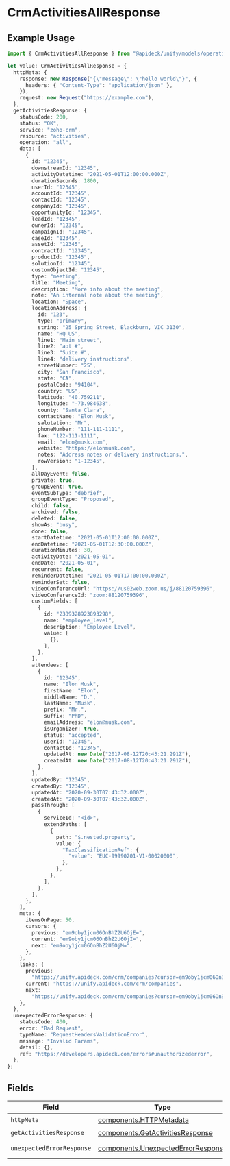 # CrmActivitiesAllResponse

## Example Usage

```typescript
import { CrmActivitiesAllResponse } from "@apideck/unify/models/operations";

let value: CrmActivitiesAllResponse = {
  httpMeta: {
    response: new Response("{\"message\": \"hello world\"}", {
      headers: { "Content-Type": "application/json" },
    }),
    request: new Request("https://example.com"),
  },
  getActivitiesResponse: {
    statusCode: 200,
    status: "OK",
    service: "zoho-crm",
    resource: "activities",
    operation: "all",
    data: [
      {
        id: "12345",
        downstreamId: "12345",
        activityDatetime: "2021-05-01T12:00:00.000Z",
        durationSeconds: 1800,
        userId: "12345",
        accountId: "12345",
        contactId: "12345",
        companyId: "12345",
        opportunityId: "12345",
        leadId: "12345",
        ownerId: "12345",
        campaignId: "12345",
        caseId: "12345",
        assetId: "12345",
        contractId: "12345",
        productId: "12345",
        solutionId: "12345",
        customObjectId: "12345",
        type: "meeting",
        title: "Meeting",
        description: "More info about the meeting",
        note: "An internal note about the meeting",
        location: "Space",
        locationAddress: {
          id: "123",
          type: "primary",
          string: "25 Spring Street, Blackburn, VIC 3130",
          name: "HQ US",
          line1: "Main street",
          line2: "apt #",
          line3: "Suite #",
          line4: "delivery instructions",
          streetNumber: "25",
          city: "San Francisco",
          state: "CA",
          postalCode: "94104",
          country: "US",
          latitude: "40.759211",
          longitude: "-73.984638",
          county: "Santa Clara",
          contactName: "Elon Musk",
          salutation: "Mr",
          phoneNumber: "111-111-1111",
          fax: "122-111-1111",
          email: "elon@musk.com",
          website: "https://elonmusk.com",
          notes: "Address notes or delivery instructions.",
          rowVersion: "1-12345",
        },
        allDayEvent: false,
        private: true,
        groupEvent: true,
        eventSubType: "debrief",
        groupEventType: "Proposed",
        child: false,
        archived: false,
        deleted: false,
        showAs: "busy",
        done: false,
        startDatetime: "2021-05-01T12:00:00.000Z",
        endDatetime: "2021-05-01T12:30:00.000Z",
        durationMinutes: 30,
        activityDate: "2021-05-01",
        endDate: "2021-05-01",
        recurrent: false,
        reminderDatetime: "2021-05-01T17:00:00.000Z",
        reminderSet: false,
        videoConferenceUrl: "https://us02web.zoom.us/j/88120759396",
        videoConferenceId: "zoom:88120759396",
        customFields: [
          {
            id: "2389328923893298",
            name: "employee_level",
            description: "Employee Level",
            value: [
              {},
            ],
          },
        ],
        attendees: [
          {
            id: "12345",
            name: "Elon Musk",
            firstName: "Elon",
            middleName: "D.",
            lastName: "Musk",
            prefix: "Mr.",
            suffix: "PhD",
            emailAddress: "elon@musk.com",
            isOrganizer: true,
            status: "accepted",
            userId: "12345",
            contactId: "12345",
            updatedAt: new Date("2017-08-12T20:43:21.291Z"),
            createdAt: new Date("2017-08-12T20:43:21.291Z"),
          },
        ],
        updatedBy: "12345",
        createdBy: "12345",
        updatedAt: "2020-09-30T07:43:32.000Z",
        createdAt: "2020-09-30T07:43:32.000Z",
        passThrough: [
          {
            serviceId: "<id>",
            extendPaths: [
              {
                path: "$.nested.property",
                value: {
                  "TaxClassificationRef": {
                    "value": "EUC-99990201-V1-00020000",
                  },
                },
              },
            ],
          },
        ],
      },
    ],
    meta: {
      itemsOnPage: 50,
      cursors: {
        previous: "em9oby1jcm06OnBhZ2U6OjE=",
        current: "em9oby1jcm06OnBhZ2U6OjI=",
        next: "em9oby1jcm06OnBhZ2U6OjM=",
      },
    },
    links: {
      previous:
        "https://unify.apideck.com/crm/companies?cursor=em9oby1jcm06OnBhZ2U6OjE%3D",
      current: "https://unify.apideck.com/crm/companies",
      next:
        "https://unify.apideck.com/crm/companies?cursor=em9oby1jcm06OnBhZ2U6OjM",
    },
  },
  unexpectedErrorResponse: {
    statusCode: 400,
    error: "Bad Request",
    typeName: "RequestHeadersValidationError",
    message: "Invalid Params",
    detail: {},
    ref: "https://developers.apideck.com/errors#unauthorizederror",
  },
};
```

## Fields

| Field                                                                                    | Type                                                                                     | Required                                                                                 | Description                                                                              |
| ---------------------------------------------------------------------------------------- | ---------------------------------------------------------------------------------------- | ---------------------------------------------------------------------------------------- | ---------------------------------------------------------------------------------------- |
| `httpMeta`                                                                               | [components.HTTPMetadata](../../models/components/httpmetadata.md)                       | :heavy_check_mark:                                                                       | N/A                                                                                      |
| `getActivitiesResponse`                                                                  | [components.GetActivitiesResponse](../../models/components/getactivitiesresponse.md)     | :heavy_minus_sign:                                                                       | Activities                                                                               |
| `unexpectedErrorResponse`                                                                | [components.UnexpectedErrorResponse](../../models/components/unexpectederrorresponse.md) | :heavy_minus_sign:                                                                       | Unexpected error                                                                         |